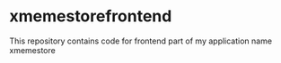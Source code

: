 # xmemestorefrontend
This repository contains code for frontend part of my application name xmemestore

